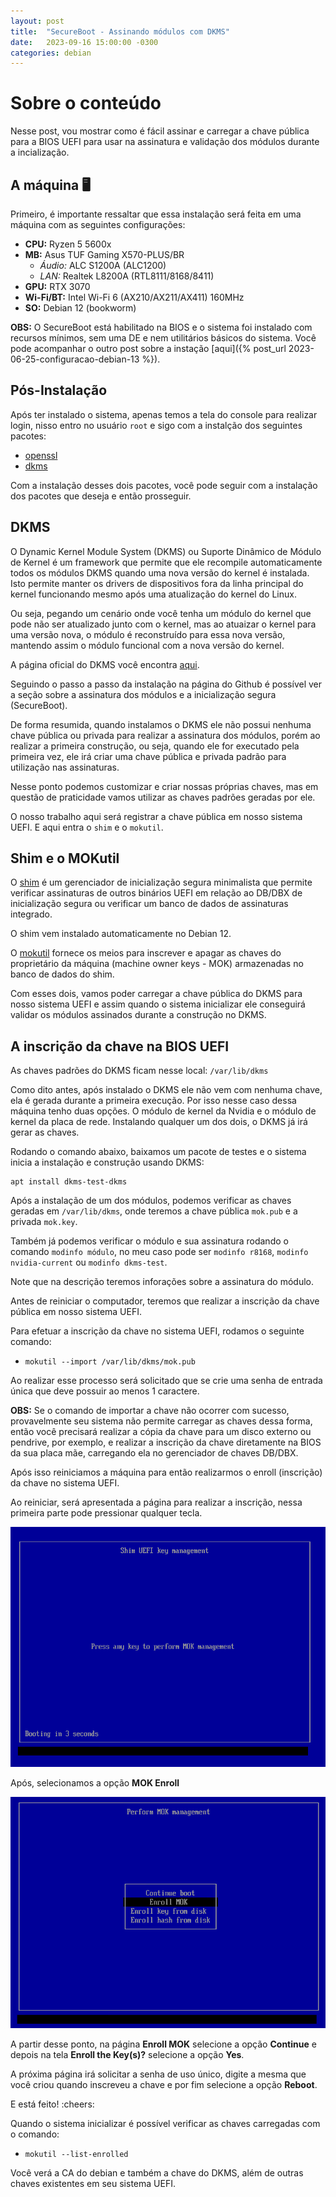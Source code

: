 ```yaml
---
layout: post
title:  "SecureBoot - Assinando módulos com DKMS"
date:   2023-09-16 15:00:00 -0300
categories: debian
---
```

# Sobre o conteúdo

Nesse post, vou mostrar como é fácil assinar e carregar a chave pública para a BIOS UEFI para usar na assinatura e validação dos módulos durante a incialização.

## A máquina 🖥️

Primeiro, é importante ressaltar que essa instalação será feita em uma máquina com as seguintes configurações:

- **CPU:** Ryzen 5 5600x
- **MB:** Asus TUF Gaming X570-PLUS/BR
  - *Áudio:* ALC S1200A (ALC1200)
  - *LAN:* Realtek L8200A (RTL8111/8168/8411)
- **GPU:** RTX 3070
- **Wi-Fi/BT:** Intel Wi-Fi 6 (AX210/AX211/AX411) 160MHz
- **SO:** Debian 12 (bookworm)

**OBS:** O SecureBoot está habilitado na BIOS e o sistema foi instalado com recursos mínimos, sem uma DE e nem utilitários básicos do sistema. Você pode acompanhar o outro post sobre a instação [aqui]({% post_url 2023-06-25-configuracao-debian-13 %}).

## Pós-Instalação

Após ter instalado o sistema, apenas temos a tela do console para realizar login, nisso entro no usuário `root` e sigo com a instalção dos seguintes pacotes:

- [openssl](https://packages.debian.org/bookworm/openssl)
- [dkms](https://packages.debian.org/bookworm/dkms)

Com a instalação desses dois pacotes, você pode seguir com a instalação dos pacotes que deseja e então prosseguir.

## DKMS

O Dynamic Kernel Module System (DKMS) ou Suporte Dinâmico de Módulo de Kernel é um framework que permite que ele recompile automaticamente todos os módulos DKMS quando uma nova versão do kernel é instalada. Isto permite manter os drivers de dispositivos fora da linha principal do kernel funcionando mesmo após uma atualização do kernel do Linux.

Ou seja, pegando um cenário onde você tenha um módulo do kernel que pode não ser atualizado junto com o kernel, mas ao atuaizar o kernel para uma versão nova, o módulo é reconstruído para essa nova versão, mantendo assim o módulo funcional com a nova versão do kernel.

A página oficial do DKMS você encontra [aqui](https://github.com/dell/dkms).

Seguindo o passo a passo da instalação na página do Github é possível ver a seção sobre a assinatura dos módulos e a inicialização segura (SecureBoot).

De forma resumida, quando instalamos o DKMS ele não possui nenhuma chave pública ou privada para realizar a assinatura dos módulos, porém ao realizar a primeira construção, ou seja, quando ele for executado pela primeira vez, ele irá criar uma chave pública e privada padrão para utilização nas assinaturas.

Nesse ponto podemos customizar e criar nossas próprias chaves, mas em questão de praticidade vamos utilizar as chaves padrões geradas por ele.

O nosso trabalho aqui será registrar a chave pública em nosso sistema UEFI. E aqui entra o `shim` e o `mokutil`.

## Shim e o MOKutil

O [shim](https://packages.debian.org/bookworm/shim-signed) é um gerenciador de inicialização segura minimalista que permite verificar assinaturas de outros binários UEFI em relação ao DB/DBX de inicialização segura ou verificar um banco de dados de assinaturas integrado.

O shim vem instalado automaticamente no Debian 12.

O [mokutil](https://packages.debian.org/bookworm/mokutil) fornece os meios para inscrever e apagar as chaves do proprietário da máquina (machine owner keys - MOK) armazenadas no banco de dados do shim.

Com esses dois, vamos poder carregar a chave pública do DKMS para nosso sistema UEFI e assim quando o sistema inicializar ele conseguirá validar os módulos assinados durante a construção no DKMS.

## A inscrição da chave na BIOS UEFI

As chaves padrões do DKMS ficam nesse local: `/var/lib/dkms`

Como dito antes, após instalado o DKMS ele não vem com nenhuma chave, ela é gerada durante a primeira execução. Por isso nesse caso dessa máquina tenho duas opções. O módulo de kernel da Nvidia e o módulo de kernel da placa de rede. Instalando qualquer um dos dois, o DKMS já irá gerar as chaves.

Rodando o comando abaixo, baixamos um pacote de testes e o sistema inicia a instalação e construção usando DKMS:

~~~shell
apt install dkms-test-dkms
~~~

Após a instalação de um dos módulos, podemos verificar as chaves geradas em `/var/lib/dkms`, onde teremos a chave pública `mok.pub` e a privada `mok.key`.

Também já podemos verificar o módulo e sua assinatura rodando o comando `modinfo módulo`, no meu caso pode ser `modinfo r8168`, `modinfo nvidia-current` ou `modinfo dkms-test`.

Note que na descrição teremos inforações sobre a assinatura do módulo.

Antes de reiniciar o computador, teremos que realizar a inscrição da chave pública em nosso sistema UEFI.

Para efetuar a inscrição da chave no sistema UEFI, rodamos o seguinte comando:

- `mokutil --import /var/lib/dkms/mok.pub`

Ao realizar esse processo será solicitado que se crie uma senha de entrada única que deve possuir ao menos 1 caractere.

**OBS:** Se o comando de importar a chave não ocorrer com sucesso, provavelmente seu sistema não permite carregar as chaves dessa forma, então você precisará realizar a cópia da chave para um disco externo ou pendrive, por exemplo, e realizar a inscrição da chave diretamente na BIOS da sua placa mãe, carregando ela no gerenciador de chaves DB/DBX.

Após isso reiniciamos a máquina para então realizarmos o enroll (inscrição) da chave no sistema UEFI.

Ao reiniciar, será apresentada a página para realizar a inscrição, nessa primeira parte pode pressionar qualquer tecla.

![Shim UEFI Key Management](/assets/shim.png)

Após, selecionamos a opção **MOK Enroll**

![Enroll MOK](/assets/enrollmok.png)

A partir desse ponto, na página **Enroll MOK** selecione a opção **Continue** e depois na tela **Enroll the Key(s)?** selecione a opção **Yes**.

A próxima página irá solicitar a senha de uso único, digite a mesma que você criou quando inscreveu a chave e por fim selecione a opção **Reboot**.

E está feito! :cheers:

Quando o sistema inicializar é possível verificar as chaves carregadas com o comando:

- `mokutil --list-enrolled`

Você verá a CA do debian e também a chave do DKMS, além de outras chaves existentes em seu sistema UEFI.

